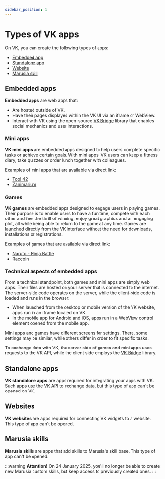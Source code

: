 ```yaml
---
sidebar_position: 1
---
```


# Types of VK apps

On VK, you can create the following types of apps:

* [Embedded app](#Embedded%20apps)
* [Standalone app](#Standalone%20apps)
* [Website](#Websites)
* [Marusia skill](#Marusia%20skills)

## Embedded apps

**Embedded apps** are web apps that:

* Are hosted outside of VK.
* Have their pages displayed within the VK UI via an iframe or WebView.
* Interact with VK using the open-source [VK Bridge](bridge/overview) library that enables social mechanics and user interactions.

### Mini apps

**VK mini apps** are embedded apps designed to help users complete specific tasks or achieve certain goals. With mini apps, VK users can keep a fitness diary, take quizzes or order lunch together with colleagues.

Examples of mini apps that are available via direct link:

* [Tool 42](https://vk.com/tool42)
* [Zanimarium](https://vk.com/zanimarium)

### Games

**VK games** are embedded apps designed to engage users in playing games. Their purpose is to enable users to have a fun time, compete with each other and feel the thrill of winning, enjoy great graphics and an engaging plot, all while being able to return to the game at any time. Games are launched directly from the VK interface without the need for downloads, installations or registrations.

Examples of games that are available via direct link:

* [Naruto - Ninja Battle](https://vk.com/app7075874)
* [Raccoin](https://vk.com/raccoin)

### Technical aspects of embedded apps

From a technical standpoint, both games and mini apps are simply web apps. Their files are hosted on your server that is connected to the internet. The server-side code operates on the server, while the client-side code is loaded and runs in the browser:

* When launched from the desktop or mobile version of the VK website, apps run in an iframe located on VK.
* In the mobile app for Android and iOS, apps run in a WebView control element opened from the mobile app.

Mini apps and games have different screens for settings. There, some settings may be similar, while others differ in order to fit specific tasks.

To exchange data with VK, the server side of games and mini apps uses requests to the VK API, while the client side employs the [VK Bridge](bridge/overview) library.

## Standalone apps

**VK standalone apps** are apps required for integrating your apps with VK. Such apps use the [VK API](api/overview) to exchange data, but this type of app can't be opened on VK.

## Websites

**VK websites** are apps required for connecting VK widgets to a website. This type of app can't be opened.

## Marusia skills

**Marusia skills** are apps that add skills to Marusia's skill base. This type of app can't be opened.

:::warning
**Attention!** On 24 January 2025, you'll no longer be able to create new Marusia custom skills, but keep access to previously created ones.
:::

